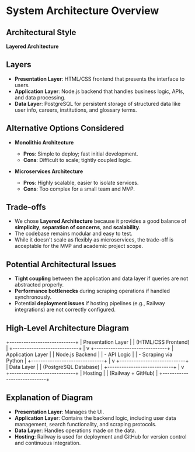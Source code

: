 # System Architecture Overview

## Architectural Style
**Layered Architecture**

## Layers
- **Presentation Layer**: HTML/CSS frontend that presents the interface to users.
- **Application Layer**: Node.js backend that handles business logic, APIs, and data processing.
- **Data Layer**: PostgreSQL for persistent storage of structured data like user info, careers, institutions, and glossary terms.


## Alternative Options Considered

- **Monolithic Architecture**  
  - **Pros**: Simple to deploy; fast initial development.  
  - **Cons**: Difficult to scale; tightly coupled logic.

- **Microservices Architecture**  
  - **Pros**: Highly scalable, easier to isolate services.  
  - **Cons**: Too complex for a small team and MVP.


## Trade-offs

- We chose **Layered Architecture** because it provides a good balance of **simplicity**, **separation of concerns**, and **scalability**.
- The codebase remains modular and easy to test.
- While it doesn't scale as flexibly as microservices, the trade-off is acceptable for the MVP and academic project scope.


## Potential Architectural Issues

- **Tight coupling** between the application and data layer if queries are not abstracted properly.
- **Performance bottlenecks** during scraping operations if handled synchronously.
- Potential **deployment issues** if hosting pipelines (e.g., Railway integrations) are not correctly configured.


## High-Level Architecture Diagram


+----------------------------+
| Presentation Layer         |
| (HTML/CSS Frontend)        |
+----------------------------+
            |
            v
+-------------------------------+
| Application Layer             |
| Node.js Backend               |
| - API Logic                   |
| - Scraping via Python         |
+-------------------------------+
              |
              v
+----------------------------+
| Data Layer                 |
| (PostgreSQL Database)      |
+----------------------------+
              |
              v
+----------------------------+
| Hosting                    |
| (Railway + GitHub)         |
+----------------------------+


## Explanation of Diagram

- **Presentation Layer**: Manages the UI.
- **Application Layer**: Contains the backend logic, including user data management, search functionality, and scraping protocols.
- **Data Layer**: Handles operations made on the data.
- **Hosting**: Railway is used for deployment and GitHub for version control and continuous integration.

